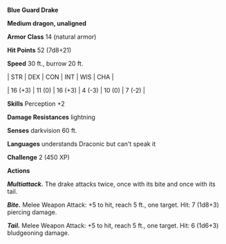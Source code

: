 **Blue Guard Drake**

**Medium dragon, unaligned**

**Armor Class** 14 (natural armor)

**Hit Points** 52 (7d8+21)

**Speed** 30 ft., burrow 20 ft.

|   STR   |   DEX   |   CON   |   INT   |   WIS   |   CHA   |
  
| 16 (+3) | 11 (0) | 16 (+3) | 4 (-3) | 10 (0) | 7 (-2) |

**Skills** Perception +2

**Damage Resistances** lightning

**Senses** darkvision 60 ft.

**Languages** understands Draconic but can't speak it

**Challenge** 2 (450 XP)

**Actions**

***Multiattack.*** The drake attacks twice, once with its bite and once with its tail.

***Bite.*** Melee Weapon Attack: +5 to hit, reach 5 ft., one target. Hit: 7 (1d8+3) piercing damage.

***Tail.*** Melee Weapon Attack: +5 to hit, reach 5 ft., one target. Hit: 6 (1d6+3) bludgeoning damage.

